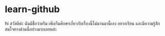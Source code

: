 # learn-github
hi สวัสดีค่ะ ฉันมีชื่อว่าครีม 
เพิ่งเริ่มศึกษาเกี่ยวกับเรื่องนี้ไม่นานมานี้เอง 
อยากเรียน และมีความรู้สึกสนใจทางด้านนี้อย่างมากเลยหล่ะ
